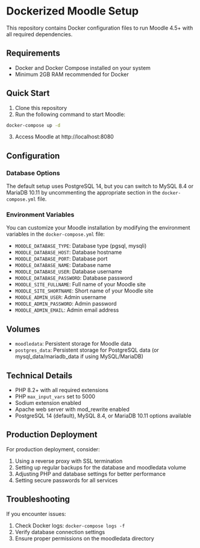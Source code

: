 # Dockerized Moodle Setup

This repository contains Docker configuration files to run Moodle 4.5+ with all required dependencies.

## Requirements

- Docker and Docker Compose installed on your system
- Minimum 2GB RAM recommended for Docker

## Quick Start

1. Clone this repository
2. Run the following command to start Moodle:

```bash
docker-compose up -d
```

3. Access Moodle at http://localhost:8080

## Configuration

### Database Options

The default setup uses PostgreSQL 14, but you can switch to MySQL 8.4 or MariaDB 10.11 by uncommenting the appropriate section in the `docker-compose.yml` file.

### Environment Variables

You can customize your Moodle installation by modifying the environment variables in the `docker-compose.yml` file:

- `MOODLE_DATABASE_TYPE`: Database type (pgsql, mysqli)
- `MOODLE_DATABASE_HOST`: Database hostname
- `MOODLE_DATABASE_PORT`: Database port
- `MOODLE_DATABASE_NAME`: Database name
- `MOODLE_DATABASE_USER`: Database username
- `MOODLE_DATABASE_PASSWORD`: Database password
- `MOODLE_SITE_FULLNAME`: Full name of your Moodle site
- `MOODLE_SITE_SHORTNAME`: Short name of your Moodle site
- `MOODLE_ADMIN_USER`: Admin username
- `MOODLE_ADMIN_PASSWORD`: Admin password
- `MOODLE_ADMIN_EMAIL`: Admin email address

## Volumes

- `moodledata`: Persistent storage for Moodle data
- `postgres_data`: Persistent storage for PostgreSQL data (or mysql_data/mariadb_data if using MySQL/MariaDB)

## Technical Details

- PHP 8.2+ with all required extensions
- PHP `max_input_vars` set to 5000
- Sodium extension enabled
- Apache web server with mod_rewrite enabled
- PostgreSQL 14 (default), MySQL 8.4, or MariaDB 10.11 options available

## Production Deployment

For production deployment, consider:

1. Using a reverse proxy with SSL termination
2. Setting up regular backups for the database and moodledata volume
3. Adjusting PHP and database settings for better performance
4. Setting secure passwords for all services

## Troubleshooting

If you encounter issues:

1. Check Docker logs: `docker-compose logs -f`
2. Verify database connection settings
3. Ensure proper permissions on the moodledata directory